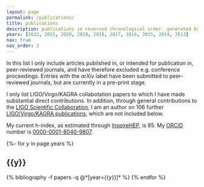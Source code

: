 ```yaml
---
layout: page
permalink: /publications/
title: publications
description: publications in reversed chronological order. generated by jekyll-scholar.
years: [2022, 2021, 2020, 2019, 2018, 2017, 2016, 2015, 2014, 2013]
nav: true
nav_order: 3
---
```


In this list I only include articles published in, or intended for publication in, peer-reviewed journals, and have therefore excluded e.g. conference proceedings.
Entries with the *arXiv* label have been submitted to peer-reviewed journals, but are currently in a pre-print stage.

I only list LIGO/Virgo/KAGRA collabotation papers to which I have made substantial direct contributions.
In addition, through general contributions to the [LIGO Scientific Collaboration](https://www.ligo.org/index.php), I am an author on 106 further [LIGO/Virgo/KAGRA publications](https://pnp.ligo.org/ppcomm/Papers.html), which are not included below.

My current h-index, as estimated through [InspireHEP](https://inspirehep.net/authors/1277727), is 85.
My [ORCiD](https://orcid.org/) number is [0000-0001-8040-9807](https://orcid.org/0000-0001-8040-9807).


<!-- _pages/publications.md -->
<div class="publications">

{%- for y in page.years %}
  <h2 class="year">{{y}}</h2>
  {% bibliography -f papers -q @*[year={{y}}]* %}
{% endfor %}

</div>
